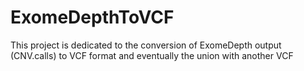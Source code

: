 # ExomeDepthToVCF
This project is dedicated to the conversion of ExomeDepth output (CNV.calls) to VCF format and eventually the union with another VCF
